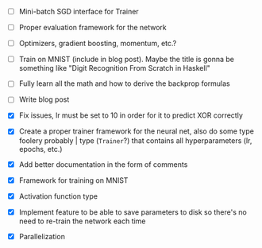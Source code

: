 - [ ] Mini-batch SGD interface for Trainer
- [ ] Proper evaluation framework for the network
- [ ] Optimizers, gradient boosting, momentum, etc.?
- [ ] Train on MNIST (include in blog post). Maybe the title is gonna be something like "Digit Recognition From Scratch in Haskell"
- [ ] Fully learn all the math and how to derive the backprop formulas
- [ ] Write blog post

- [x] Fix issues, lr must be set to 10 in order for it to predict XOR correctly
- [x] Create a proper trainer framework for the neural net, also do some type foolery probably | type (`Trainer`?) that contains all hyperparameters (lr, epochs, etc.)
- [x] Add better documentation in the form of comments
- [x] Framework for training on MNIST
- [x] Activation function type
- [x] Implement feature to be able to save parameters to disk so there's no need to re-train the network each time
- [x] Parallelization
